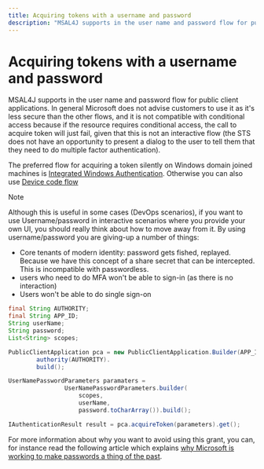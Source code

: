 ```yaml
---
title: Acquiring tokens with a username and password
description: "MSAL4J supports in the user name and password flow for public client applications."
---
```


# Acquiring tokens with a username and password

MSAL4J supports in the user name and password flow for public client applications. In general Microsoft does not advise customers to use it as it's less secure than the other flows, and it is not compatible with conditional access because if the resource requires conditional access, the call to acquire token will just fail, given that this is not an interactive flow (the STS does not have an opportunity to present a dialog to the user to tell them that they need to do multiple factor authentication).

The preferred flow for acquiring a token silently on Windows domain joined machines is [Integrated Windows Authentication](../advanced//integrated-windows-authentication.md). Otherwise you can also use [Device code flow](../getting-started/device-code-flow.md)

> [!NOTE]
> Although this is useful in some cases (DevOps scenarios), if you want to use Username/password in interactive scenarios where you provide your own UI, you should really think about how to move away from it. By using username/password you are giving-up a number of things:
> - Core tenants of modern identity: password gets fished, replayed. Because we have this concept of a share secret that can be intercepted.
> This is incompatible with passwordless.
> - users who need to do MFA won't be able to sign-in (as there is no interaction)
> - Users won't be able to do single sign-on

```java
final String AUTHORITY;
final String APP_ID;
String userName;
String password;
List<String> scopes;

PublicClientApplication pca = new PublicClientApplication.Builder(APP_ID).
        authority(AUTHORITY).
        build();

UserNamePasswordParameters paramaters = 
                UserNamePasswordParameters.builder(
                    scopes,
                    userName,
                    password.toCharArray()).build();

IAuthenticationResult result = pca.acquireToken(parameters).get();
```

For more information about why you want to avoid using this grant, you can, for instance read the following article which explains [why Microsoft is working to make passwords a thing of the past](https://news.microsoft.com/features/whats-solution-growing-problem-passwords-says-microsoft/).
